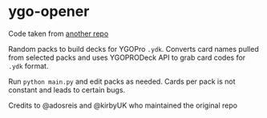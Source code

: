 # ygo-opener

Code taken from [another repo](https://github.com/adosreis/Yugioh-Pack-Opening-Simulator)  

Random packs to build decks for YGOPro `.ydk`. Converts card names pulled from selected packs and uses YGOPRODeck API to grab card codes for `.ydk` format.  

Run `python main.py` and edit packs as needed. Cards per pack is not constant and leads to certain bugs.

Credits to @adosreis and @kirbyUK who maintained the original repo
